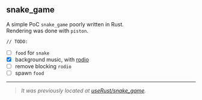 ## snake_game

A simple PoC `snake_game` poorly written in Rust.  
Rendering was done with `piston`.

`// TODO:`
- [ ] `food` for `snake`
- [x] background music, with [rodio](https://docs.rs/rodio)
- [ ] remove blocking `rodio`
- [ ] spawn `food`

---

> *It was previously located at [useRust/snake_game](https://github.com/hoangph271/useRust/tree/master/snake_game).*
